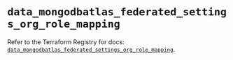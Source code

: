 # `data_mongodbatlas_federated_settings_org_role_mapping`

Refer to the Terraform Registry for docs: [`data_mongodbatlas_federated_settings_org_role_mapping`](https://registry.terraform.io/providers/mongodb/mongodbatlas/1.15.0/docs/data-sources/federated_settings_org_role_mapping).
